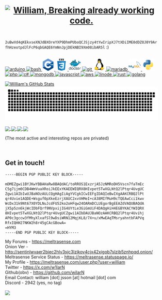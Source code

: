 
<!--
<p align="center">
<a href="https://twitter.com/w1larN"><img align="center" width="100%" alt="welcome to my profile!" src="https://github.com/Carol42/Carol42/blob/main/assets/header.png"></a>-->
  
  
<div align="center">
       <h1>

<a href=""><img src="https://readme-typing-svg.herokuapp.com?font=Roboto+Slab&color=%237E3ACE&size=30&center=true&vCenter=true&width=600&lines=William;Breaking+already+working+code.;on+a+so+called,+daily+basis." alt="William, Breaking already working code."></a>
     </h1>
</div>
<br>
<code>2uBwVd4qKEkxseXNJdBXOreYXP9DhmPUboQCJSjzy4tYwIripXJ7tXDiIME0dDZOJ0Y9ArfhHzeotpdJlFcP6qbGAQE6YmNnJpjDEkNBI9Xm08ibAR5l</code> :)
  
  
##
<p align="left"> <a href="https://www.arduino.cc/" target="_blank" rel="noreferrer"> <img src="https://cdn.worldvectorlogo.com/logos/arduino-1.svg" alt="arduino" width="40" height="40"/> </a> <a href="https://www.gnu.org/software/bash/" target="_blank" rel="noreferrer"> <img src="https://www.vectorlogo.zone/logos/gnu_bash/gnu_bash-icon.svg" alt="bash" width="40" height="40"/> </a> <a href="https://www.w3schools.com/cpp/" target="_blank" rel="noreferrer"> <img src="https://raw.githubusercontent.com/devicons/devicon/master/icons/cplusplus/cplusplus-original.svg" alt="cplusplus" width="40" height="40"/> </a> <a href="https://www.w3schools.com/css/" target="_blank" rel="noreferrer"> <img src="https://raw.githubusercontent.com/devicons/devicon/master/icons/css3/css3-original-wordmark.svg" alt="css3" width="40" height="40"/> </a> <a href="https://www.docker.com/" target="_blank" rel="noreferrer"> <img src="https://raw.githubusercontent.com/devicons/devicon/master/icons/docker/docker-original-wordmark.svg" alt="docker" width="40" height="40"/> </a> <a href="https://git-scm.com/" target="_blank" rel="noreferrer"> <img src="https://www.vectorlogo.zone/logos/git-scm/git-scm-icon.svg" alt="git" width="40" height="40"/> </a> <a href="https://www.linux.org/" target="_blank" rel="noreferrer"> <img src="https://raw.githubusercontent.com/devicons/devicon/master/icons/linux/linux-original.svg" alt="linux" width="40" height="40"/> </a> <a href="https://mariadb.org/" target="_blank" rel="noreferrer"> <img src="https://www.vectorlogo.zone/logos/mariadb/mariadb-icon.svg" alt="mariadb" width="40" height="40"/> </a> <a href="https://www.mysql.com/" target="_blank" rel="noreferrer"> <img src="https://raw.githubusercontent.com/devicons/devicon/master/icons/mysql/mysql-original-wordmark.svg" alt="mysql" width="40" height="40"/> </a> <a href="https://www.python.org" target="_blank" rel="noreferrer"> <img src="https://raw.githubusercontent.com/devicons/devicon/master/icons/python/python-original.svg" alt="python" width="40" height="40"/> </a> <a href="https://www.php.net/" target="_blank" rel="noreferrer"> <img src="https://cdn.freebiesupply.com/logos/large/2x/php-1-logo-png-transparent.png" alt="php"  height="30"/> </a> 
</a> <a href="https://dotnet.microsoft.com/en-us/languages/csharp" target="_blank" rel="noreferrer"> <img src="https://cdn.worldvectorlogo.com/logos/c--4.svg" alt="c#" width="40" height="40"/> </a>
</a> <a href="https://www.mongodb.com/" target="_blank" rel="noreferrer"> <img src="https://cdn.worldvectorlogo.com/logos/mongodb-icon-1.svg" alt="mongodb" width="40" height="40"/> </a>
</a> <a href="https://developer.mozilla.org/en-US/docs/Web/javascript" target="_blank" rel="noreferrer"> <img src="https://cdn.worldvectorlogo.com/logos/logo-javascript.svg" alt="javascript" width="40" height="40"/> </a>
</a> <a href="https://aws.amazon.com/" target="_blank" rel="noreferrer"> <img src="https://cdn.worldvectorlogo.com/logos/aws-2.svg" alt="aws" width="40" height="40"/> </a>
</a> <a href="https://www.linode.com/" target="_blank" rel="noreferrer"> <img src="https://cdn.worldvectorlogo.com/logos/linode-1.svg" alt="linode" width="40" height="40"/> </a>
<a href="https://www.rust-lang.org/" target="_blank" rel="noreferrer"> <img src="https://cdn.worldvectorlogo.com/logos/rust.svg" alt="rust" width="40" height="40"/> </a>
<a href="https://go.dev/" target="_blank" rel="noreferrer"> <img src="https://cdn.worldvectorlogo.com/logos/go-8.svg" alt="golang" width="40" height="40"/> </a>
</p>


<a href="https://github.com/wilarN/wilarN">
  <img align="center" src="https://github-readme-stats.vercel.app/api?username=wilarN&show_icons=true&line_height=27&count_private=true&title_color=ffffff&text_color=c9cacc&icon_color=2bbc8a&bg_color=1d1f21" alt="William's GitHub Stats" />
</a>

<div>
  <img src="https://raw.githubusercontent.com/wilarN/wilarN/main/snake.svg" alt="snake"></center>
</div>
</div><br/>

<a href="https://github.com/SentinelNetGuard/SentinelNetGuard">
  <img align="center" src="https://github-readme-stats.vercel.app/api/pin/?username=SentinelNetGuard&repo=SentinelNetGuard&title_color=ffffff&text_color=c9cacc&icon_color=2bbc8a&bg_color=1d1f21" />
</a>    

<a href="https://github.com/wilarN/Imaginary">
  <img align="center" src="https://github-readme-stats.vercel.app/api/pin/?username=wilarN&repo=Imaginary&title_color=ffffff&text_color=c9cacc&icon_color=2bbc8a&bg_color=1d1f21" />
</a>    

<a href="https://github.com/wilarN/SentinelNetGuard_Node_Setup">
  <img align="center" src="https://github-readme-stats.vercel.app/api/pin/?username=wilarN&repo=SentinelNetGuard_Node_Setup&title_color=ffffff&text_color=c9cacc&icon_color=2bbc8a&bg_color=1d1f21" />
</a>    

<a href="https://github.com/wilarN/GeoShark">
  <img align="center" src="https://github-readme-stats.vercel.app/api/pin/?username=wilarN&repo=GeoShark&title_color=ffffff&text_color=c9cacc&icon_color=2bbc8a&bg_color=1d1f21" />
</a>

(The most active and interesting repos are privated) <br>

[1]: https://twitter.com/w1larN
[2]: https://github.com/wilarN
<br>
## Get in touch!

```
-----BEGIN PGP PUBLIC KEY BLOCK-----

mDMEZgwi1BYJKwYBBAHaRw8BAQdAC/toRROS1ExzrjA5JzNMRoDH5Vscn7faTmEc
C5g7ijm0CDB4WmVuaXRoiJkEExYKAEEWIQRX8HIvpet5TwXGLNtQ2lPtqr4UvgUC
Zgwi1AIbIwUJBaNOzAULCQgHAgIiAgYVCgkICwIEFgIDAQIeBwIXgAAKCRBQ2lPt
qr4Uvie1AQDE+Wsguf0pXkeEzrjXAUC2xvVHMeI+cA38MIfMuH9cTQEAwCci1kwv
WcDx31k9Nt67X0YDLNuJcdFU52ko2oHFqw24OARmDCLUEgorBgEEAZdVAQUBAQdA
jX5p5zn6kjWcIDbFQrf9NVpxijIG4UYtLe3GiGmUiF4DAQgHiH4EGBYKACYWIQRX
8HIvpet5TwXGLNtQ2lPtqr4UvgUCZgwi1AIbDAUJBaNOzAAKCRBQ2lPtqr4Uvihj
AP0c3gccw3fMhyXlxafSl9wDsiWRN12MqjKL8/7X+u/xMwEAqTMsryahntbFAPVq
RfxIQHH27NKW2h8r45gCAcGBowA=
=HYM3
-----END PGP PUBLIC KEY BLOCK-----
```

My Forums - <https://meltrasense.com> <br>
Onion Ver - <http://sentinlwvaer2biec2hlv3sjc3lzikov4cjx42xigob7slzib5znhpqd.onion/> <br>
Meltrasense Service Status - <https://meltrasense.statuspage.io/> <br>
My Profile - <https://meltrasense.com/user.php?user=william> <br>
Twitter - <https://x.com/w1larN> <br>
Github(obv) - <https://github.com/wilarN> <br>
Email Contact: william [dot] jsson [at] hotmail [dot] com<br>
Discord - 2942 (yes, no tag)
<br> <br>
<a href="https://www.buymeacoffee.com/wilarn" target="_blank"><img src="https://cdn.buymeacoffee.com/buttons/v2/default-yellow.png" width="200" /></a>

